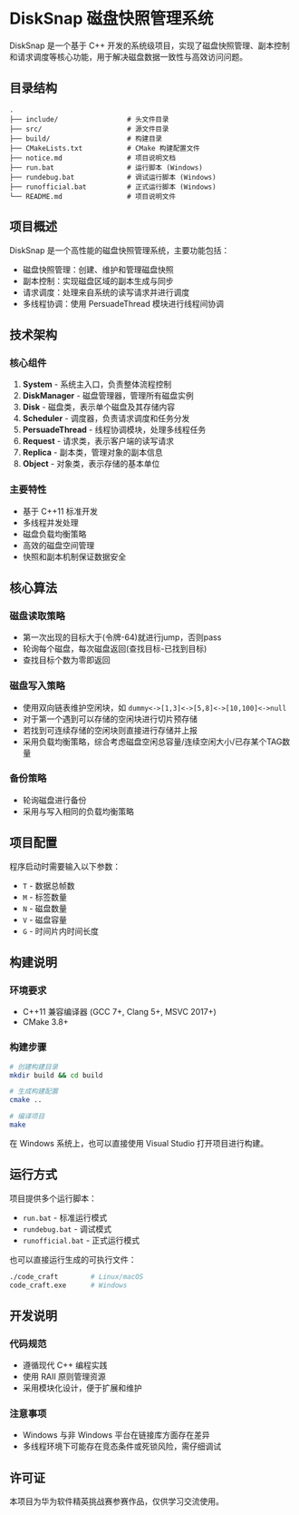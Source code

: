 # DiskSnap 磁盘快照管理系统

DiskSnap 是一个基于 C++ 开发的系统级项目，实现了磁盘快照管理、副本控制和请求调度等核心功能，用于解决磁盘数据一致性与高效访问问题。

## 目录结构

```
.
├── include/                 # 头文件目录
├── src/                     # 源文件目录
├── build/                   # 构建目录
├── CMakeLists.txt           # CMake 构建配置文件
├── notice.md                # 项目说明文档
├── run.bat                  # 运行脚本 (Windows)
├── rundebug.bat             # 调试运行脚本 (Windows)
├── runofficial.bat          # 正式运行脚本 (Windows)
└── README.md                # 项目说明文件
```

## 项目概述

DiskSnap 是一个高性能的磁盘快照管理系统，主要功能包括：

- 磁盘快照管理：创建、维护和管理磁盘快照
- 副本控制：实现磁盘区域的副本生成与同步
- 请求调度：处理来自系统的读写请求并进行调度
- 多线程协调：使用 PersuadeThread 模块进行线程间协调

## 技术架构

### 核心组件

1. **System** - 系统主入口，负责整体流程控制
2. **DiskManager** - 磁盘管理器，管理所有磁盘实例
3. **Disk** - 磁盘类，表示单个磁盘及其存储内容
4. **Scheduler** - 调度器，负责请求调度和任务分发
5. **PersuadeThread** - 线程协调模块，处理多线程任务
6. **Request** - 请求类，表示客户端的读写请求
7. **Replica** - 副本类，管理对象的副本信息
8. **Object** - 对象类，表示存储的基本单位

### 主要特性

- 基于 C++11 标准开发
- 多线程并发处理
- 磁盘负载均衡策略
- 高效的磁盘空间管理
- 快照和副本机制保证数据安全



## 核心算法

### 磁盘读取策略

- 第一次出现的目标大于(令牌-64)就进行jump，否则pass
- 轮询每个磁盘，每次磁盘返回(查找目标-已找到目标)
- 查找目标个数为零即返回

### 磁盘写入策略

- 使用双向链表维护空闲块，如 `dummy<->[1,3]<->[5,8]<->[10,100]<->null`
- 对于第一个遇到可以存储的空闲块进行切片预存储
- 若找到可连续存储的空闲块则直接进行存储并上报
- 采用负载均衡策略，综合考虑磁盘空闲总容量/连续空闲大小/已存某个TAG数量

### 备份策略

- 轮询磁盘进行备份
- 采用与写入相同的负载均衡策略

## 项目配置

程序启动时需要输入以下参数：

- `T` - 数据总帧数
- `M` - 标签数量
- `N` - 磁盘数量
- `V` - 磁盘容量
- `G` - 时间片内时间长度

## 构建说明

### 环境要求

- C++11 兼容编译器 (GCC 7+, Clang 5+, MSVC 2017+)
- CMake 3.8+

### 构建步骤

```bash
# 创建构建目录
mkdir build && cd build

# 生成构建配置
cmake ..

# 编译项目
make
```

在 Windows 系统上，也可以直接使用 Visual Studio 打开项目进行构建。

## 运行方式

项目提供多个运行脚本：

- `run.bat` - 标准运行模式
- `rundebug.bat` - 调试模式
- `runofficial.bat` - 正式运行模式

也可以直接运行生成的可执行文件：

```bash
./code_craft        # Linux/macOS
code_craft.exe      # Windows
```

## 开发说明

### 代码规范

- 遵循现代 C++ 编程实践
- 使用 RAII 原则管理资源
- 采用模块化设计，便于扩展和维护

### 注意事项

- Windows 与非 Windows 平台在链接库方面存在差异
- 多线程环境下可能存在竞态条件或死锁风险，需仔细调试

## 许可证

本项目为华为软件精英挑战赛参赛作品，仅供学习交流使用。